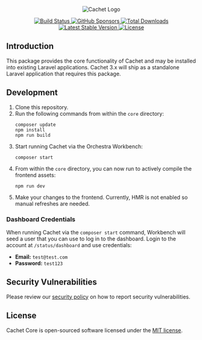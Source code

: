 <p align="center">
    <picture>
      <source media="(prefers-color-scheme: dark)" srcset="https://cachethq.io/assets/cachet-logo-dark.svg">
      <img alt="Cachet Logo" src="https://cachethq.io/assets/cachet-logo-light.svg">
    </picture>
</p>

<p align="center">
    <a href="https://github.com/cachethq/core/actions">
        <img src="https://github.com/cachethq/core/workflows/run-tests/badge.svg" alt="Build Status">
    </a>
    <a href="https://github.com/sponsors/cachethq/?sponsor=1">
        <img src="https://img.shields.io/github/sponsors/cachethq" alt="GitHub Sponsors">
    </a>
    <a href="https://packagist.org/packages/cachethq/core">
        <img src="https://img.shields.io/packagist/dt/cachethq/core" alt="Total Downloads">
    </a>
    <a href="https://packagist.org/packages/cachethq/core">
        <img src="https://img.shields.io/packagist/v/cachethq/core" alt="Latest Stable Version">
    </a>
    <a href="https://packagist.org/packages/cachethq/core">
        <img src="https://img.shields.io/github/license/cachethq/core" alt="License">
    </a>
</p>

## Introduction

This package provides the core functionality of Cachet and may be installed into existing Laravel applications. Cachet 3.x will ship as a standalone Laravel application that requires this package.

## Development

1. Clone this repository.
2. Run the following commands from within the `core` directory:
    ```shell
   composer update
   npm install
   npm run build
    ```
3. Start running Cachet via the Orchestra Workbench:
    ```shell
   composer start
    ```
4. From within the `core` directory, you can now run to actively compile the frontend assets:
    ```shell
    npm run dev
    ```
5. Make your changes to the frontend. Currently, HMR is not enabled so manual refreshes are needed.

### Dashboard Credentials

When running Cachet via the `composer start` command, Workbench will seed a user that you can use to log in to the dashboard.
Login to the account at `/status/dashboard` and use credentials:

- **Email:** `test@test.com`
- **Password:** `test123`

## Security Vulnerabilities

Please review our [security policy](https://github.com/cachethq/cachet/security/policy) on how to report security vulnerabilities.

## License

Cachet Core is open-sourced software licensed under the [MIT license](LICENSE.md).
